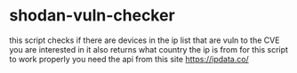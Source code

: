 # shodan-vuln-checker
this script checks if there are devices in the ip list that are vuln to the CVE you are interested in it also returns what country the ip is from 
for this script to work properly you need the api from this site https://ipdata.co/
